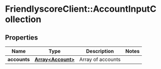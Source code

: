 # FriendlyscoreClient::AccountInputCollection

## Properties
Name | Type | Description | Notes
------------ | ------------- | ------------- | -------------
**accounts** | [**Array&lt;Account&gt;**](Account.md) | Array of accounts | 


